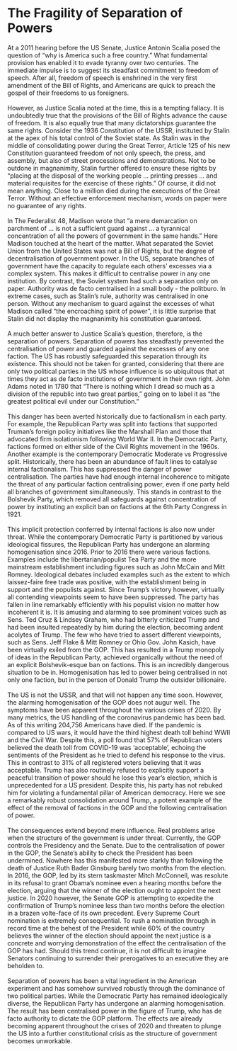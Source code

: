 # The Fragility of Separation of Powers

<div class='straits'>
At a 2011 hearing before the US Senate, Justice Antonin Scalia posed the question of “why is America such a free country.” What fundamental provision has enabled it to evade tyranny over two centuries. The immediate impulse is to suggest its steadfast commitment to freedom of speech. After all, freedom of speech is enshrined in the very first amendment of the Bill of Rights, and Americans are quick to preach the gospel of their freedoms to us foreigners. 
</div><br>
<div class='straits'>
However, as Justice Scalia noted at the time, this is a tempting fallacy. It is undoubtedly true that the provisions of the Bill of Rights advance the cause of freedom. It is also equally true that many dictatorships guarantee the same rights. Consider the 1936 Constitution of the USSR, instituted by Stalin at the apex of his total control of the Soviet state. As Stalin was in the middle of consolidating power during the Great Terror, Article 125 of his new Constitution guaranteed freedom of not only speech, the press, and assembly, but also of street processions and demonstrations. Not to be outdone in magnanimity, Stalin further offered to ensure these rights by “placing at the disposal of the working people … printing presses … and material requisites for the exercise of these rights.” Of course, it did not mean anything. Close to a million died during the executions of the Great Terror. Without an effective enforcement mechanism, words on paper were no guarantee of any rights. 
</div><br>
<div class='straits'>
In The Federalist 48, Madison wrote that “a mere demarcation on parchment of … is not a sufficient guard against … a tyrannical concentration of all the powers of government in the same hands.” Here Madison touched at the heart of the matter. What separated the Soviet Union from the United States was not a Bill of Rights, but the degree of decentralisation of government power. In the US, separate branches of government have the capacity to regulate each others’ excesses via a complex system. This makes it difficult to centralise power in any one institution. By contrast, the Soviet system had such a separation only on paper. Authority was de facto centralised in a small body - the politburo. In extreme cases, such as Stalin’s rule, authority was centralised in one person. Without any mechanism to guard against the excesses of what Madison called “the encroaching spirit of power”, it is little surprise that Stalin did not display the magnanimity his constitution guaranteed. 
</div><br>
<div class='straits'>
A much better answer to Justice Scalia’s question, therefore, is the separation of powers. Separation of powers has steadfastly prevented the centralisation of power and guarded against the excesses of any one faction. The US has robustly safeguarded this separation through its existence. This should not be taken for granted, considering that there are only two political parties in the US whose influence is so ubiquitous that at times they act as de facto institutions of government in their own right. John Adams noted in 1780 that “There is nothing which I dread so much as a division of the republic into two great parties,” going on to label it as “the greatest political evil under our Constitution.”
</div><br>
<div class='straits'>
This danger has been averted historically due to factionalism in each party. For example, the Republican Party was split into factions that supported Truman’s foreign policy initiatives like the Marshall Plan and those that advocated firm isolationism following World War II. In the Democratic Party, factions formed on either side of the Civil Rights movement in the 1960s. Another example is the contemporary Democratic Moderate vs Progressive split. Historically, there has been an abundance of fault lines to catalyse internal factionalism. This has suppressed the danger of power centralisation. The parties have had enough internal incoherence to mitigate the threat of any particular faction centralising power, even if one party held all branches of government simultaneously. This stands in contrast to the Bolshevik Party, which removed all safeguards against concentration of power by instituting an explicit ban on factions at the 6th Party Congress in 1921. 
</div><br>
<div class='straits'>
This implicit protection conferred by internal factions is also now under threat. While the contemporary Democratic Party is partitioned by various ideological fissures, the Republican Party has undergone an alarming homogenisation since 2016. Prior to 2016 there were various factions. Examples include the libertarian/populist Tea Party and the more mainstream establishment including figures such as John McCain and Mitt Romney. Ideological debates included examples such as the extent to which laissez-faire free trade was positive, with the establishment being in support and the populists against. Since Trump’s victory however, virtually all contending viewpoints seem to have been suppressed. The party has fallen in line remarkably efficiently with his populist vision no matter how incoherent it is. It is amusing and alarming to see prominent voices such as Sens. Ted Cruz & Lindsey Graham, who had bitterly criticized Trump and had been insulted repeatedly by him during the election, becoming ardent acolytes of Trump. The few who have tried to assert different viewpoints, such as Sens. Jeff Flake & Mitt Romney or Ohio Gov. John Kasich, have been virtually exiled from the GOP. This has resulted in a Trump monopoly of ideas in the Republican Party, achieved organically without the need of an explicit Bolshevik-esque ban on factions. This is an incredibly dangerous situation to be in. Homogenisation has led to power being centralised in not only one faction, but in the person of Donald Trump the outsider billionaire. 
</div><br>
<div class='straits'>
The US is not the USSR, and that will not happen any time soon. However, the alarming homogenisation of the GOP does not augur well. The symptoms have been apparent throughout the various crises of 2020. By many metrics, the US handling of the coronavirus pandemic has been bad. As of this writing 204,756 Americans have died. If the pandemic is compared to US wars, it would have the third highest death toll behind WWII and the Civil War. Despite this, a poll found that 57% of Republican voters believed the death toll from COVID-19 was ‘acceptable’, echoing the sentiments of the President as he tried to defend his response to the virus. This in contrast to 31% of all registered voters believing that it was acceptable. Trump has also routinely refused to explicitly support a peaceful transition of power should he lose this year’s election, which is unprecedented for a US president. Despite this, his party has not rebuked him for violating a fundamental pillar of American democracy. Here we see a remarkably robust consolidation around Trump, a potent example of the effect of the removal of factions in the GOP and the following centralisation of power.
</div><br>
<div class='straits'>
The consequences extend beyond mere influence. Real problems arise when the structure of the government is under threat. Currently, the GOP controls the Presidency and the Senate. Due to the centralisation of power in the GOP, the Senate’s ability to check the President has been undermined. Nowhere has this manifested more starkly than following the death of Justice Ruth Bader Ginsburg barely two months from the election. In 2016, the GOP, led by its stern taskmaster Mitch McConnell, was resolute in its refusal to grant Obama’s nominee even a hearing months before the election, arguing that the winner of the election ought to appoint the next justice. In 2020 however, the Senate GOP is attempting to expedite the confirmation of Trump’s nominee less than two months before the election in a brazen volte-face of its own precedent. Every Supreme Court nomination is extremely consequential. To rush a nomination through in record time at the behest of the President while 60% of the country believes the winner of the election should appoint the next justice is a concrete and worrying demonstration of the effect the centralisation of the GOP has had.  Should this trend continue, it is not difficult to imagine Senators continuing to surrender their prerogatives to an executive they are beholden to. 
</div><br>
<div class='straits'>
Separation of powers has been a vital ingredient in the American experiment and has somehow survived robustly through the dominance of two political parties. While the Democratic Party has remained ideologically diverse, the Republican Party has undergone an alarming homogenisation. The result has been centralised power in the figure of Trump, who has de facto authority to dictate the GOP platform. The effects are already becoming apparent throughout the crises of 2020 and threaten to plunge the US into a further constitutional crisis as the structure of government becomes unworkable. 
</div>






















